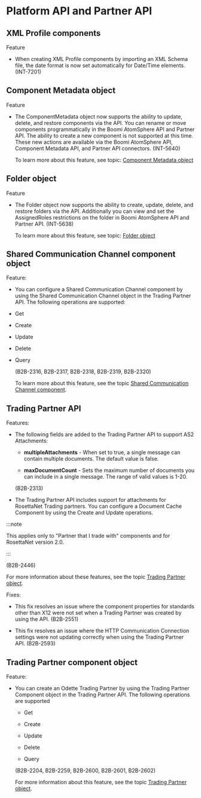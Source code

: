 # Platform API and Partner API

<head>
  <meta name="guidename" content="Release Notes"/>
  <meta name="context" content="GUID-663d3f42-5e65-43ae-bb34-425bda29619d"/>
</head>


## XML Profile components

Feature

-  When creating XML Profile components by importing an XML Schema file, the date format is now set automatically for Date/Time elements. (INT-7201)


## Component Metadata object 

Feature

-   The ComponentMetadata object now supports the ability to update, delete, and restore components via the API. You can rename or move components programmatically in the Boomi AtomSphere API and Partner API. The ability to create a new component is not supported at this time. These new actions are available via the Boomi AtomSphere API, Component Metadata API, and Partner API connectors. (INT-5640)

    To learn more about this feature, see topic: [Component Metadata object](https://developer.boomi.com/api/platformapi#tag/ComponentMetadata)


## Folder object 

Feature

-  The Folder object now supports the ability to create, update, delete, and restore folders via the API. Additionally you can view and set the AssignedRoles restrictions on the folder in Boomi AtomSphere API and Partner API. (INT-5638)

    To learn more about this feature, see topic: [Folder object](https://developer.boomi.com/api/platformapi#tag/Folder)


## Shared Communication Channel component object 

Feature:

-  You can configure a Shared Communication Channel component by using the Shared Communication Channel object in the Trading Partner API. The following operations are supported:



-   Get

-   Create

 -   Update

-   Delete

-   Query

    \(B2B-2316, B2B-2317, B2B-2318, B2B-2319, B2B-2320\)

    To learn more about this feature, see the topic [Shared Communication Channel component](https://developer.boomi.com/api/platformapi#tag/SharedCommunicationChannelComponent).

## Trading Partner API

Features:

-   The following fields are added to the Trading Partner API to support AS2 Attachments:

    -   **multipleAttachments** - When set to true, a single message can contain multiple documents. The default value is false.

    -   **maxDocumentCount** - Sets the maximum number of documents you can include in a single message. The range of valid values is 1-20.

    \(B2B-2313\)

-   The Trading Partner API includes support for attachments for RosettaNet Trading partners. You can configure a Document Cache Component by using the Create and Update operations.

:::note

This applies only to "Partner that I trade with" components and for RosettaNet version 2.0.

:::

 \(B2B-2446\)

For more information about these features, see the topic [Trading Partner object](https://developer.boomi.com/api/platformapi#tag/TradingPartnerComponent).


Fixes:

-   This fix resolves an issue where the component properties for standards other than X12 were not set when a Trading Partner was created by using the API. \(B2B-2551\)

-   This fix resolves an issue where the HTTP Communication Connection settings were not updating correctly when using the Trading Partner API. \(B2B-2593\)


## Trading Partner component object 

Feature:

-   You can create an Odette Trading Partner by using the Trading Partner Component object in the Trading Partner API. The following operations are supported

    -   Get

    -   Create

    -   Update

    -   Delete

    -   Query

    \(B2B-2204, B2B-2259, B2B-2600, B2B-2601, B2B-2602\)

    For more information about this feature, see the topic [Trading Partner object](https://developer.boomi.com/api/platformapi#tag/TradingPartnerComponent).



